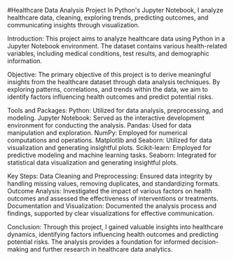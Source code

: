 #Healthcare Data Analysis Project
In Python's Jupyter Notebook, I analyze healthcare data, cleaning, exploring trends, predicting outcomes, and communicating insights through visualization.

Introduction:
This project aims to analyze healthcare data using Python in a Jupyter Notebook environment. The dataset contains various health-related variables, including medical conditions, test results, and demographic information.

Objective:
The primary objective of this project is to derive meaningful insights from the healthcare dataset through data analysis techniques. By exploring patterns, correlations, and trends within the data, we aim to identify factors influencing health outcomes and predict potential risks.

Tools and Packages:
Python: Utilized for data analysis, preprocessing, and modeling.
Jupyter Notebook: Served as the interactive development environment for conducting the analysis.
Pandas: Used for data manipulation and exploration.
NumPy: Employed for numerical computations and operations.
Matplotlib and Seaborn: Utilized for data visualization and generating insightful plots.
Scikit-learn: Employed for predictive modeling and machine learning tasks.
Seaborn: Integrated for statistical data visualization and generating insightful plots.

Key Steps:
Data Cleaning and Preprocessing: Ensured data integrity by handling missing values, removing duplicates, and standardizing formats.
Outcome Analysis: Investigated the impact of various factors on health outcomes and assessed the effectiveness of interventions or treatments.
Documentation and Visualization: Documented the analysis process and findings, supported by clear visualizations for effective communication.

Conclusion:
Through this project, I gained valuable insights into healthcare dynamics, identifying factors influencing health outcomes and predicting potential risks. The analysis provides a foundation for informed decision-making and further research in healthcare data analytics.


  
